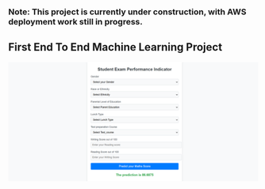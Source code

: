 ### Note: This project is currently under construction, with AWS deployment work still in progress.

## First End To End Machine Learning Project

![Project Screenshot](img/example.png)
